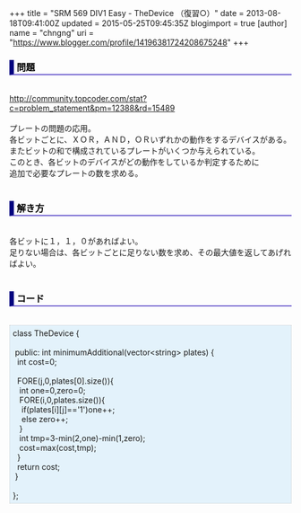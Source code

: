 +++
title = "SRM 569 DIV1 Easy - TheDevice （復習○）"
date = 2013-08-18T09:41:00Z
updated = 2015-05-25T09:45:35Z
blogimport = true 
[author]
	name = "chngng"
	uri = "https://www.blogger.com/profile/14196381724208675248"
+++

<div dir="ltr" style="text-align: left;" trbidi="on"><h3 style="border-bottom: 2px solid slateblue; border-left: 8px solid navy; color: black; padding: 0px 0px 1px 5px;">問題 </h3><br /><a href="http://community.topcoder.com/stat?c=problem_statement&amp;pm=12388&amp;rd=15489" target="_blank">http://community.topcoder.com/stat?c=problem_statement&amp;pm=12388&amp;rd=15489</a><br /><br />プレートの問題の応用。<br />各ビットごとに、ＸＯＲ，ＡＮＤ，ＯＲいずれかの動作をするデバイスがある。<br />またビットの和で構成されているプレートがいくつか与えられている。<br />このとき、各ビットのデバイスがどの動作をしているか判定するために<br />追加で必要なプレートの数を求める。<br /><br /><h3 style="border-bottom: 2px solid slateblue; border-left: 8px solid navy; color: black; padding: 0px 0px 1px 5px;">解き方 </h3><br />各ビットに１，１，０があればよい。<br />足りない場合は、各ビットごとに足りない数を求め、その最大値を返してあげればよい。<br /><br /><h3 style="border-bottom: 2px solid slateblue; border-left: 8px solid navy; color: black; padding: 0px 0px 1px 5px;">コード </h3><br /><div style="background-color: #e3f2fb; border: 1px dotted #CCCCCC; padding: 5px;">class TheDevice {<br /><br /><span class="Apple-tab-span" style="white-space: pre;"> </span>public: int minimumAdditional(vector&lt;string&gt; plates) {<br /><span class="Apple-tab-span" style="white-space: pre;">  </span>int cost=0;<br /><br /><span class="Apple-tab-span" style="white-space: pre;">  </span>FORE(j,0,plates[0].size()){<br /><span class="Apple-tab-span" style="white-space: pre;">   </span>int one=0,zero=0;<br /><span class="Apple-tab-span" style="white-space: pre;">   </span>FORE(i,0,plates.size()){<br /><span class="Apple-tab-span" style="white-space: pre;">    </span>if(plates[i][j]=='1')one++;<br /><span class="Apple-tab-span" style="white-space: pre;">    </span>else zero++;<br /><span class="Apple-tab-span" style="white-space: pre;">   </span>}<br /><span class="Apple-tab-span" style="white-space: pre;">   </span>int tmp=3-min(2,one)-min(1,zero);<br /><span class="Apple-tab-span" style="white-space: pre;">   </span>cost=max(cost,tmp);<br /><span class="Apple-tab-span" style="white-space: pre;">  </span>}<br /><span class="Apple-tab-span" style="white-space: pre;">  </span>return cost;<br /><span class="Apple-tab-span" style="white-space: pre;"> </span>}<br /><br />};</div></div>
